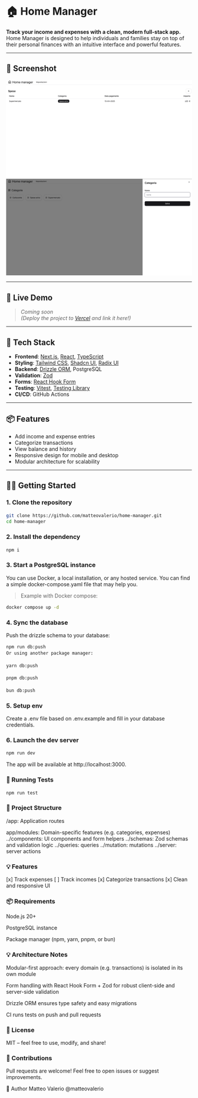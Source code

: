 # 🏠 Home Manager

**Track your income and expenses with a clean, modern full-stack app.**  
Home Manager is designed to help individuals and families stay on top of their personal finances with an intuitive interface and powerful features.

---

## 📸 Screenshot

<img alt="alt text" src="screenshot.png"/>
<img alt="alt text" src="screenshot1.png"/>

---

## 🚀 Live Demo

> _Coming soon_  
> _(Deploy the project to [Vercel](https://vercel.com) and link it here!)_

---

## 🧱 Tech Stack

- **Frontend**: [Next.js](https://nextjs.org/), [React](https://react.dev/), [TypeScript](https://www.typescriptlang.org/)
- **Styling**: [Tailwind CSS](https://tailwindcss.com/), [Shadcn UI](https://ui.shadcn.com/), [Radix UI](https://www.radix-ui.com/)
- **Backend**: [Drizzle ORM](https://orm.drizzle.team/), PostgreSQL
- **Validation**: [Zod](https://zod.dev/)
- **Forms**: [React Hook Form](https://react-hook-form.com/)
- **Testing**: [Vitest](https://vitest.dev/), [Testing Library](https://testing-library.com/)
- **CI/CD**: GitHub Actions

---

## 📦 Features

- Add income and expense entries
- Categorize transactions
- View balance and history
- Responsive design for mobile and desktop
- Modular architecture for scalability

---

## 🧑‍💻 Getting Started

### 1. Clone the repository

```bash
git clone https://github.com/matteovalerio/home-manager.git
cd home-manager
```

### 2. Install the dependency

```bash
npm i
```

### 3. Start a PostgreSQL instance

You can use Docker, a local installation, or any hosted service.
You can find a simple docker-compose.yaml file that may help you.

> Example with Docker compose:

```bash
docker compose up -d
```

### 4. Sync the database

Push the drizzle schema to your database:

```bash
npm run db:push
Or using another package manager:

yarn db:push

pnpm db:push

bun db:push
```

### 5. Setup env

Create a .env file based on .env.example and fill in your database credentials.

### 6. Launch the dev server

```bash
npm run dev
```

The app will be available at http://localhost:3000.

### 🧪 Running Tests

```bash
npm run test
```

### 📂 Project Structure

/app: Application routes

app/modules: Domain-specific features (e.g. categories, expenses)
../components: UI components and form helpers
../schemas: Zod schemas and validation logic
../queries: queries
../mutation: mutations
../server: server actions

### 💡 Features

[x] Track expenses
[ ] Track incomes
[x] Categorize transactions
[x] Clean and responsive UI

### 📦 Requirements

Node.js 20+

PostgreSQL instance

Package manager (npm, yarn, pnpm, or bun)

### 💡 Architecture Notes

Modular-first approach: every domain (e.g. transactions) is isolated in its own module

Form handling with React Hook Form + Zod for robust client-side and server-side validation

Drizzle ORM ensures type safety and easy migrations

CI runs tests on push and pull requests

### 📣 License

MIT – feel free to use, modify, and share!

### 🙌 Contributions

Pull requests are welcome! Feel free to open issues or suggest improvements.

🧠 Author
Matteo Valerio
@matteovalerio
